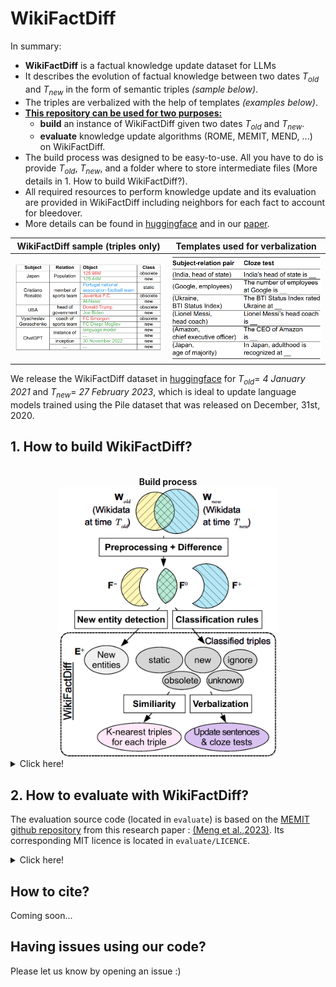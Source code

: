 # WikiFactDiff

In summary:
- **WikiFactDiff** is a factual knowledge update dataset for LLMs
- It describes the evolution of factual knowledge between two dates $T_{old}$ and $T_{new}$ in the form of semantic triples _(sample below)_.
- The triples are verbalized with the help of templates _(examples below)_.
- <ins>**This repository can be used for two purposes:**</ins>
   - **build** an instance of WikiFactDiff given two dates $T_{old}$ and $T_{new}$.
   - **evaluate** knowledge update algorithms (ROME, MEMIT, MEND, ...) on WikiFactDiff.
- The build process was designed to be easy-to-use. All you have to do is provide $T_{old}$, $T_{new}$, and a folder where to store intermediate files (More details in 1. How to build WikiFactDiff?).
- All required resources to perform knowledge update and its evaluation are provided in WikiFactDiff including neighbors for each fact to account for bleedover.
- More details can be found in [huggingface](https://huggingface.co/datasets/OrangeInnov/WikiFactDiff) and in our [paper](Coming_soon). 

<!-- WikiFactDiff is a dataset designed to perform factual updates within LLMs and to evaluate them. More precisely, it describes the evolution of factual knowledge within Wikidata between two temporal points $T_{old}$ and $T_{new}$ in the form of semantic triples. -->

WikiFactDiff sample (triples only)             |  Templates used for verbalization
:-------------------------:|:-------------------------:
[<img src="./images/sample.png" width="500"/>](./images/sample.png)  |  [<img src="./images/verb.png" width="500"/>](./images/verb.png)

We release the WikiFactDiff dataset in [huggingface](https://huggingface.co/datasets/OrangeInnov/WikiFactDiff) for $T_{old} =$ *4 January 2021* and $T_{new} =$ *27 February 2023*, which is ideal to update language models trained using the Pile dataset that was released on December, 31st, 2020.

## 1. How to build WikiFactDiff?
<center><br><b>Build process</b></br><img src="images/build_process.png" width="350"/></center>

<details>
<summary>Click here!</summary>


### Prerequisites:

#### Software

- OS : Ubuntu 22.04 (not tested on Windows)
- conda (version used : 23.10.0)
- MongoDB (version used : 7.0.3)

### Setup environment
Create and activate the conda environment *wfd_build*
```
bash setup_env/wfd_build.sh
conda activate wfd_build
```

### Configure
1. Specify the folder where all intermediate files will be stored in `build/config.py` by setting the variable `STORAGE_FOLDER`.
1. List the available dates and choose two distinct dates from the output to be $T_{old}$ and $T_{new}$:
   ```
   python build/wikidata_scripts/build_wikidata_dumps_index.py
   ```
1. Specify these two dates in `build/config.py` (using **OLD_WIKIDATA_DATE** and **NEW_WIKIDATA_DATE**) and the MongoDB URL

**NOTE** : Make sure you have the necessary read/write permissions for the storage folder.

### Build WikiFactDiff
[<center><img src="./images/progress.png" width="800"/></center>](./images/progress.png)

Execute this single command to build WikiFactDiff:

```
python build/wikifactdiff_builder.py
```
It is recommended to run this command in *tmux* or *screen* as it is a very long process.

Assuming the necessary files have already been downloaded, expect **18 hours** for this whole process to finish using a machine with **32 CPU cores, 128GB of RAM, and SSD storage**. You need **210GB** of disk space for the storage folder and **200GB** for MongoDB.

The dataset will be stored in the specified storage folder and it will be named : **`wikifactdiff.jsonl`**.

<details>
<summary>Details of the build process (step-by-step)</summary>

This part breaks down, step-by-step, the internal process of the command **`python build/wikifactdiff_builder.py`**

1. **Download Wikidata dumps**
   ```
   python build/wikidata_scripts/download_dump.py --version old
   python build/wikidata_scripts/download_dump.py --version new
   ```
   **Expected download speed** : ~1MB/s from Internet Archive (old dumps) and ~4MB/s from Wikidata dumps (recent dumps).

   **Dump size** : 50-80GB
   
   **RAM** : Negligeable
2. **Collect Wikipedia views statistics**: These statistics are pushed in MongoDB
   ```
   python build/wikidata_scripts/create_database_wikipedia_statistics.py --version new
   python build/wikidata_scripts/create_database_wikipedia_statistics.py --version old
   ```
3. **Push Wikidata to MongoDB**:
   ```
   python build/wikidata_scripts/process_json_dump.py --version new
   python build/wikidata_scripts/process_json_dump.py --version new
   ```
4. **Preprocess Wikidata dumps**: 
   ```
   python build/wikidata_scripts/preprocess_dump.py --version old
   python build/wikidata_scripts/preprocess_dump.py --version new
   ```

5. **Compute the difference between the two Wikidata versions**
   ```
   python build/wikidata_scripts/compute_diff.py
   ```

6. **Compute the popularity of each entity**
   ```
   python build/wikidata_scripts/compute_importance.py --version old
   python build/wikidata_scripts/compute_importance.py --version new
   ```

7. **Create WikiFactDiff (triples only)**
   ```
   python build/wikidata_scripts/create_wikifactdiff_triples.py
   ```

8. **Setup KNearestTriples**
   ```
   python build/wikidata_scripts/setup_knn.py
   ```

9. **Incorporate verbalizations and KNearestTriples in WikiFactDiff**
   ```
   python build/verbalize_wikifactdiff/verbalize_wikifactdiff.py --ann_method sparse
   ```
</details>

</details>



## 2. How to evaluate with WikiFactDiff?
The evaluation source code (located in `evaluate`) is based on the [MEMIT github repository](https://github.com/kmeng01/memit) from this research paper : [(Meng et al.,2023)](https://arxiv.org/pdf/2210.07229.pdf). Its corresponding MIT licence is located in `evaluate/LICENCE`.
<details>
<summary>Click here!</summary>
A 24GB VRAM GPU (e.g. RTX 3090) is required to run experiments on GPT-J.

### Setup environment
Create and activate the conda environment *wfd_build*
```
bash setup_env/wfd_eval.sh
conda activate wfd_eval
```

### Evaluate


For instance, to evaluate ROME on WikiFactDiff using the GPT-J model, run the following command:
```
cd evaluate
python experiments/evaluate_wfd.py 
   --alg_name ROME 
   --model_name EleutherAI/gpt-j-6B 
   --hparams_fname EleutherAI_gpt-j-6B.json 
   --ds_name wfd 
   --dataset_path WIKIFACTDIFF_PATH
   --results_dir RESULT_PATH 
```
Specify the path to the WikiFactDiff dataset `WIKIFACTDIFF_PATH` and the desired result folder `RESULT_PATH`. If --dataset_path argument is not provided, the default [huggingface](https://huggingface.co/datasets/OrangeInnov/WikiFactDiff)  version of WikiFactDiff is loaded.

**NOTE**: Only replacement updates are evaluated since existing algorithms can only handle this update scenario (no oblivion, entity insertion, etc.).
</details>

## How to cite?
Coming soon...

## Having issues using our code?
Please let us know by opening an issue :)
